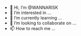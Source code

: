 - 👋 Hi, I’m @WANNARISK
- 👀 I’m interested in ...
- 🌱 I’m currently learning ...
- 💞️ I’m looking to collaborate on ...
- 📫 How to reach me ...

<!---
WANNARISK/WANNARISK is a ✨ special ✨ repository because its `README.md` (this file) appears on your GitHub profile.
You can click the Preview link to take a look at your changes.
--->
